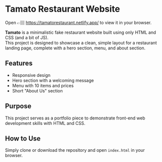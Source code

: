 # Tamato Restaurant Website

Open 👉🏽 https://tamatorestaurant.netlify.app/ to view it in your browser.

**Tamato** is a minimalistic fake restaurant website built using only HTML and CSS (and a bit of JS). \
 This project is designed to showcase a clean, simple layout for a restaurant landing page, complete with a hero section, menu, and about section. 

## Features

- Responsive design
- Hero section with a welcoming message
- Menu with 10 items and prices
- Short "About Us" section

## Purpose

This project serves as a portfolio piece to demonstrate front-end web development skills with HTML and CSS.

## How to Use

Simply clone or download the repository and open `index.html` in your browser.


